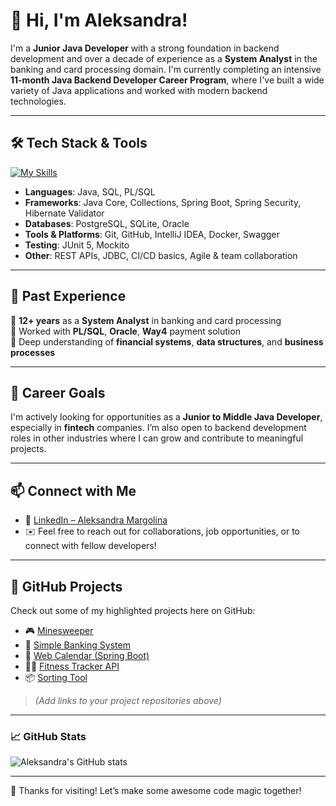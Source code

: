 # 👋 Hi, I'm Aleksandra!

I'm a **Junior Java Developer** with a strong foundation in backend development and over a decade of experience as a **System Analyst** in the banking and card processing domain. I'm currently completing an intensive **11-month Java Backend Developer Career Program**, where I've built a wide variety of Java applications and worked with modern backend technologies.

---

## 🛠️ Tech Stack & Tools

[![My Skills](https://skillicons.dev/icons?i=java,idea,bash,regex,git,gradle,hibernate,jenkins,jquery,postgres,sqlite,spring,postman,docker,discord&perline=5)](https://skillicons.dev)

- **Languages**: Java, SQL, PL/SQL
- **Frameworks**: Java Core, Collections, Spring Boot, Spring Security, Hibernate Validator
- **Databases**: PostgreSQL, SQLite, Oracle
- **Tools & Platforms**: Git, GitHub, IntelliJ IDEA, Docker, Swagger
- **Testing**: JUnit 5, Mockito
- **Other**: REST APIs, JDBC, CI/CD basics, Agile & team collaboration

---

## 🧠 Past Experience

🔹 **12+ years** as a **System Analyst** in banking and card processing  
🔹 Worked with **PL/SQL**, **Oracle**, **Way4** payment solution  
🔹 Deep understanding of **financial systems**, **data structures**, and **business processes**

---

## 🎯 Career Goals

I'm actively looking for opportunities as a **Junior to Middle Java Developer**, especially in **fintech** companies. I’m also open to backend development roles in other industries where I can grow and contribute to meaningful projects.

---

## 📫 Connect with Me

- 💼 [LinkedIn – Aleksandra Margolina](https://www.linkedin.com/in/aleksandramargolina/)
- ✉️ Feel free to reach out for collaborations, job opportunities, or to connect with fellow developers!

---

## 🧰 GitHub Projects

Check out some of my highlighted projects here on GitHub:

- 🎮 [Minesweeper](#)
- 🏦 [Simple Banking System](#)
- 📅 [Web Calendar (Spring Boot)](#)
- 🏋️‍♀️ [Fitness Tracker API](#)
- 📦 [Sorting Tool](#)

> *(Add links to your project repositories above)*

---

### 📈 GitHub Stats

![Aleksandra's GitHub stats](https://github-readme-stats.vercel.app/api?username=yourusername&show_icons=true&theme=default)

---

🎉 Thanks for visiting! Let’s make some awesome code magic together!
